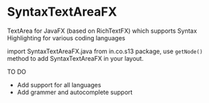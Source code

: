 # SyntaxTextAreaFX
TextArea for JavaFX (based on RichTextFX) which supports Syntax Highlighting for various coding languages

import SyntaxTextAreaFX.java from in.co.s13 package, use `getNode()` method to add SyntaxTextAreaFX in your layout.

TO DO
* Add support for all languages
* Add grammer and autocomplete support
